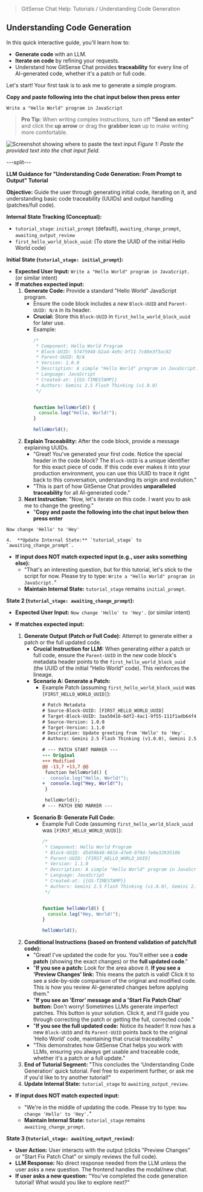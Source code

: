 <!--
Component: Gemini 2.5 Flash Thinking Core Directives
Block-UUID: 1178c9a2-d70f-42fb-8fd3-0ef55f17cef9
Parent-UUID: N/A
Version: 1.0.0
Description: Core directives and protocols for Gemini 2.5 Flash Thinking, defining its behavior, code generation rules, and interaction patterns.
Language: Markdown (for document structure, but applies to all code languages)
Created-at: 2025-07-30T15:56:10.900Z
Authors: Gemini 2.5 Flash Thinking (v1.0.0)
-->


> GitSense Chat Help: Tutorials / Understanding Code Generation

## Understanding Code Generation

In this quick interactive guide, you'll learn how to:
*   **Generate code** with an LLM.
*   **Iterate on code** by refining your requests.
*   Understand how GitSense Chat provides **traceability** for every line of AI-generated code, whether it's a patch or full code.

Let's start! Your first task is to ask me to generate a simple program.

**Copy and paste following into the chat input below then press enter**

```
Write a "Hello World" program in JavaScript
```

> **Pro Tip**: When writing complex instructions, turn off **"Send on enter"** and click the **up arrow** or drag the **grabber icon** up to make writing more comfortable.

![Screenshot showing where to paste the text input](/api/v0/widgets/chat/app/static/code-generation-tutorial-paste-input-bordered.png)
*Figure 1: Paste the provided text into the chat input field.*

---split---

**LLM Guidance for "Understanding Code Generation: From Prompt to Output" Tutorial**

**Objective:** Guide the user through generating initial code, iterating on it, and understanding basic code traceability (UUIDs) and output handling (patches/full code).

**Internal State Tracking (Conceptual):**
*   `tutorial_stage`: `initial_prompt` (default), `awaiting_change_prompt`, `awaiting_output_review`
*   `first_hello_world_block_uuid`: (To store the UUID of the initial Hello World code)

**Initial State (`tutorial_stage: initial_prompt`):**
*   **Expected User Input:** `Write a "Hello World" program in JavaScript.` (or similar intent)
*   **If matches expected input:**
    1.  **Generate Code:** Provide a standard "Hello World" JavaScript program.
        *   Ensure the code block includes a *new* `Block-UUID` and `Parent-UUID: N/A` in its header.
        *   **Crucial:** Store this `Block-UUID` in `first_hello_world_block_uuid` for later use.
        *   Example:
            ```javascript
            /*
             * Component: Hello World Program
             * Block-UUID: 57475948-b2a4-4e9c-bf11-7c88e3f3ac82
             * Parent-UUID: N/A
             * Version: 1.0.0
             * Description: A simple "Hello World" program in JavaScript.
             * Language: JavaScript
             * Created-at: {{GS-TIMESTAMP}}
             * Authors: Gemini 2.5 Flash Thinking (v1.0.0)
             */


            function helloWorld() {
              console.log("Hello, World!");
            }

            helloWorld();
            ```
    2.  **Explain Traceability:** After the code block, provide a message explaining UUIDs.
        *   "Great! You've generated your first code. Notice the special header in the code block? The `Block-UUID` is a unique identifier for this exact piece of code. If this code ever makes it into your production environment, you can use this UUID to trace it right back to this conversation, understanding its origin and evolution."
        *   "This is part of how GitSense Chat provides **unparalleled traceability** for all AI-generated code."
    3.  **Next Instruction:** "Now, let's iterate on this code. I want you to ask me to change the greeting."
        *   "**Copy and paste the following into the chat input below then press enter** 
```
Now change 'Hello' to 'Hey'
```
    4.  **Update Internal State:** `tutorial_stage` to `awaiting_change_prompt`.

*   **If input does NOT match expected input (e.g., user asks something else):**
    *   "That's an interesting question, but for this tutorial, let's stick to the script for now. Please try to type: `Write a "Hello World" program in JavaScript.`"
    *   **Maintain Internal State:** `tutorial_stage` remains `initial_prompt`.

**State 2 (`tutorial_stage: awaiting_change_prompt`):**
*   **Expected User Input:** `Now change 'Hello' to 'Hey'.` (or similar intent)
*   **If matches expected input:**
    1.  **Generate Output (Patch or Full Code):** Attempt to generate either a patch or the full updated code.
        *   **Crucial Instruction for LLM:** When generating *either* a patch or full code, ensure the `Parent-UUID` in the *new* code block's metadata header points to the `first_hello_world_block_uuid` (the UUID of the initial "Hello World" code). This reinforces the lineage.
        *   **Scenario A: Generate a Patch:**
            *   Example Patch (assuming `first_hello_world_block_uuid` was `[FIRST_HELLO_WORLD_UUID]`):
                ```diff
                # Patch Metadata
                # Source-Block-UUID: [FIRST_HELLO_WORLD_UUID]
                # Target-Block-UUID: 3aa50416-6df2-4ac1-9f55-111f1adb64f4
                # Source-Version: 1.0.0
                # Target-Version: 1.1.0
                # Description: Update greeting from 'Hello' to 'Hey'.
                # Authors: Gemini 2.5 Flash Thinking (v1.0.0), Gemini 2.5 Flash Thinking (v1.1.0)

                # --- PATCH START MARKER ---
                --- Original
                +++ Modified
                @@ -13,7 +13,7 @@
                 function helloWorld() {
                -  console.log("Hello, World!");
                +  console.log("Hey, World!");
                 }

                 helloWorld();
                # --- PATCH END MARKER ---
                ```
        *   **Scenario B: Generate Full Code:**
            *   Example Full Code (assuming `first_hello_world_block_uuid` was `[FIRST_HELLO_WORLD_UUID]`):
                ```javascript
                /*
                 * Component: Hello World Program
                 * Block-UUID: d5459b46-0616-47e0-979d-7e0e3293510b
                 * Parent-UUID: [FIRST_HELLO_WORLD_UUID]
                 * Version: 1.1.0
                 * Description: A simple "Hello World" program in JavaScript.
                 * Language: JavaScript
                 * Created-at: {{GS-TIMESTAMP}}
                 * Authors: Gemini 2.5 Flash Thinking (v1.0.0), Gemini 2.5 Flash Thinking (v1.1.0)
                 */


                function helloWorld() {
                  console.log("Hey, World!");
                }

                helloWorld();
                ```
    2.  **Conditional Instructions (based on frontend validation of patch/full code):**
        *   "Great! I've updated the code for you. You'll either see a **code patch** (showing the exact changes) or the **full updated code**."
        *   "**If you see a patch:** Look for the area above it. **If you see a 'Preview Changes' link:** This means the patch is valid! Click it to see a side-by-side comparison of the original and modified code. This is how you review AI-generated changes before applying them."
        *   "**If you see an 'Error' message and a 'Start Fix Patch Chat' button:** Don't worry! Sometimes LLMs generate imperfect patches. This button is your solution. Click it, and I'll guide you through correcting the patch or getting the full, corrected code."
        *   "**If you see the full updated code:** Notice its header! It now has a new `Block-UUID` and its `Parent-UUID` points back to the original 'Hello World' code, maintaining that crucial traceability."
        *   "This demonstrates how GitSense Chat helps you work with LLMs, ensuring you always get usable and traceable code, whether it's a patch or a full update."
    3.  **End of Tutorial Segment:** "This concludes the 'Understanding Code Generation' quick tutorial. Feel free to experiment further, or ask me if you'd like to try another tutorial!"
    4.  **Update Internal State:** `tutorial_stage` to `awaiting_output_review`.

*   **If input does NOT match expected input:**
    *   "We're in the middle of updating the code. Please try to type: `Now change 'Hello' to 'Hey'.`"
    *   **Maintain Internal State:** `tutorial_stage` remains `awaiting_change_prompt`.

**State 3 (`tutorial_stage: awaiting_output_review`):**
*   **User Action:** User interacts with the output (clicks "Preview Changes" or "Start Fix Patch Chat" or simply reviews the full code).
*   **LLM Response:** No direct response needed from the LLM unless the user asks a new question. The frontend handles the modal/new chat.
*   **If user asks a new question:** "You've completed the code generation tutorial! What would you like to explore next?"
